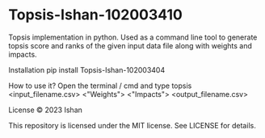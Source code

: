 # Topsis-Ishan-102003410
Topsis implementation in python. Used as a command line tool to generate topsis score and ranks of the given input data file along with weights and impacts.

Installation
pip install Topsis-Ishan-102003404

How to use it?
Open the terminal / cmd and type topsis <input_filename.csv> <"Weights"> <"Impacts"> <output_filename.csv>

License
© 2023 Ishan

This repository is licensed under the MIT license. See LICENSE for details.
